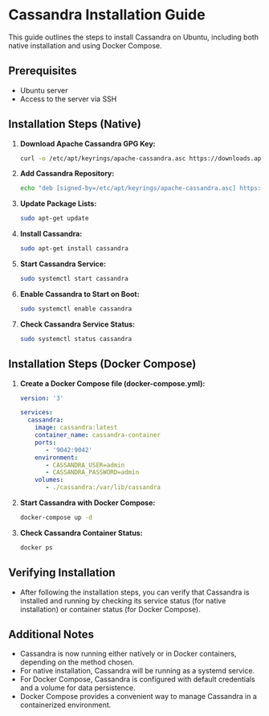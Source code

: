 # Cassandra Installation Guide

This guide outlines the steps to install Cassandra on Ubuntu, including both native installation and using Docker Compose.

## Prerequisites
- Ubuntu server
- Access to the server via SSH

## Installation Steps (Native)

1. **Download Apache Cassandra GPG Key:**
    ```bash
    curl -o /etc/apt/keyrings/apache-cassandra.asc https://downloads.apache.org/cassandra/KEYS
    ```

2. **Add Cassandra Repository:**
    ```bash
    echo "deb [signed-by=/etc/apt/keyrings/apache-cassandra.asc] https://debian.cassandra.apache.org 41x main" | sudo tee -a /etc/apt/sources.list.d/cassandra.sources.list
    ```

3. **Update Package Lists:**
    ```bash
    sudo apt-get update
    ```

4. **Install Cassandra:**
    ```bash
    sudo apt-get install cassandra
    ```

5. **Start Cassandra Service:**
    ```bash
    sudo systemctl start cassandra
    ```

6. **Enable Cassandra to Start on Boot:**
    ```bash
    sudo systemctl enable cassandra
    ```

7. **Check Cassandra Service Status:**
    ```bash
    sudo systemctl status cassandra
    ```

## Installation Steps (Docker Compose)

1. **Create a Docker Compose file (docker-compose.yml):**
    ```yaml
    version: '3'

    services:
      cassandra:
        image: cassandra:latest
        container_name: cassandra-container
        ports:
           - '9042:9042'
        environment:
           - CASSANDRA_USER=admin
           - CASSANDRA_PASSWORD=admin
        volumes:
           - ./cassandra:/var/lib/cassandra
    ```

2. **Start Cassandra with Docker Compose:**
    ```bash
    docker-compose up -d
    ```

3. **Check Cassandra Container Status:**
    ```bash
    docker ps
    ```

## Verifying Installation

- After following the installation steps, you can verify that Cassandra is installed and running by checking its service status (for native installation) or container status (for Docker Compose).

## Additional Notes

- Cassandra is now running either natively or in Docker containers, depending on the method chosen.
- For native installation, Cassandra will be running as a systemd service.
- For Docker Compose, Cassandra is configured with default credentials and a volume for data persistence.
- Docker Compose provides a convenient way to manage Cassandra in a containerized environment.

